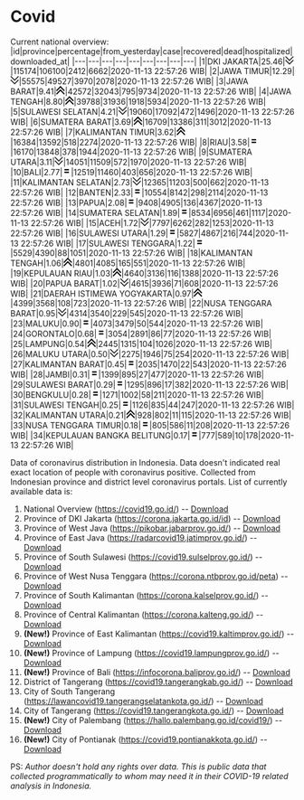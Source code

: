 # Covid
Current national overview:
|id|province|percentage|from_yesterday|case|recovered|dead|hospitalized|downloaded_at|
|---|---|---|---|---|---|---|---|---|
|1|DKI JAKARTA|25.46|![down](https://github.com/ariefrachmannn/covid/raw/master/img/rsz_down.png)|115174|106100|2412|6662|2020-11-13 22:57:26 WIB|
|2|JAWA TIMUR|12.29|![down](https://github.com/ariefrachmannn/covid/raw/master/img/rsz_down.png)|55575|49527|3970|2078|2020-11-13 22:57:26 WIB|
|3|JAWA BARAT|9.41|![up](https://github.com/ariefrachmannn/covid/raw/master/img/rsz_img_186982.png)|42572|32043|795|9734|2020-11-13 22:57:26 WIB|
|4|JAWA TENGAH|8.80|![up](https://github.com/ariefrachmannn/covid/raw/master/img/rsz_img_186982.png)|39788|31936|1918|5934|2020-11-13 22:57:26 WIB|
|5|SULAWESI SELATAN|4.21|![down](https://github.com/ariefrachmannn/covid/raw/master/img/rsz_down.png)|19060|17092|472|1496|2020-11-13 22:57:26 WIB|
|6|SUMATERA BARAT|3.69|![up](https://github.com/ariefrachmannn/covid/raw/master/img/rsz_img_186982.png)|16709|13386|311|3012|2020-11-13 22:57:26 WIB|
|7|KALIMANTAN TIMUR|3.62|![up](https://github.com/ariefrachmannn/covid/raw/master/img/rsz_img_186982.png)|16384|13592|518|2274|2020-11-13 22:57:26 WIB|
|8|RIAU|3.58|![equal](https://github.com/ariefrachmannn/covid/raw/master/img/rsz_equal.png)|16170|13848|378|1944|2020-11-13 22:57:26 WIB|
|9|SUMATERA UTARA|3.11|![down](https://github.com/ariefrachmannn/covid/raw/master/img/rsz_down.png)|14051|11509|572|1970|2020-11-13 22:57:26 WIB|
|10|BALI|2.77|![equal](https://github.com/ariefrachmannn/covid/raw/master/img/rsz_equal.png)|12519|11460|403|656|2020-11-13 22:57:26 WIB|
|11|KALIMANTAN SELATAN|2.73|![down](https://github.com/ariefrachmannn/covid/raw/master/img/rsz_down.png)|12365|11203|500|662|2020-11-13 22:57:26 WIB|
|12|BANTEN|2.33|![equal](https://github.com/ariefrachmannn/covid/raw/master/img/rsz_equal.png)|10554|8142|298|2114|2020-11-13 22:57:26 WIB|
|13|PAPUA|2.08|![equal](https://github.com/ariefrachmannn/covid/raw/master/img/rsz_equal.png)|9408|4905|136|4367|2020-11-13 22:57:26 WIB|
|14|SUMATERA SELATAN|1.89|![equal](https://github.com/ariefrachmannn/covid/raw/master/img/rsz_equal.png)|8534|6956|461|1117|2020-11-13 22:57:26 WIB|
|15|ACEH|1.72|![down](https://github.com/ariefrachmannn/covid/raw/master/img/rsz_down.png)|7797|6262|282|1253|2020-11-13 22:57:26 WIB|
|16|SULAWESI UTARA|1.29|![equal](https://github.com/ariefrachmannn/covid/raw/master/img/rsz_equal.png)|5827|4867|216|744|2020-11-13 22:57:26 WIB|
|17|SULAWESI TENGGARA|1.22|![equal](https://github.com/ariefrachmannn/covid/raw/master/img/rsz_equal.png)|5529|4390|88|1051|2020-11-13 22:57:26 WIB|
|18|KALIMANTAN TENGAH|1.06|![up](https://github.com/ariefrachmannn/covid/raw/master/img/rsz_img_186982.png)|4801|4085|165|551|2020-11-13 22:57:26 WIB|
|19|KEPULAUAN RIAU|1.03|![up](https://github.com/ariefrachmannn/covid/raw/master/img/rsz_img_186982.png)|4640|3136|116|1388|2020-11-13 22:57:26 WIB|
|20|PAPUA BARAT|1.02|![down](https://github.com/ariefrachmannn/covid/raw/master/img/rsz_down.png)|4615|3936|71|608|2020-11-13 22:57:26 WIB|
|21|DAERAH ISTIMEWA YOGYAKARTA|0.97|![up](https://github.com/ariefrachmannn/covid/raw/master/img/rsz_img_186982.png)|4399|3568|108|723|2020-11-13 22:57:26 WIB|
|22|NUSA TENGGARA BARAT|0.95|![down](https://github.com/ariefrachmannn/covid/raw/master/img/rsz_down.png)|4314|3540|229|545|2020-11-13 22:57:26 WIB|
|23|MALUKU|0.90|![equal](https://github.com/ariefrachmannn/covid/raw/master/img/rsz_equal.png)|4073|3479|50|544|2020-11-13 22:57:26 WIB|
|24|GORONTALO|0.68|![equal](https://github.com/ariefrachmannn/covid/raw/master/img/rsz_equal.png)|3054|2891|86|77|2020-11-13 22:57:26 WIB|
|25|LAMPUNG|0.54|![up](https://github.com/ariefrachmannn/covid/raw/master/img/rsz_img_186982.png)|2445|1315|104|1026|2020-11-13 22:57:26 WIB|
|26|MALUKU UTARA|0.50|![down](https://github.com/ariefrachmannn/covid/raw/master/img/rsz_down.png)|2275|1946|75|254|2020-11-13 22:57:26 WIB|
|27|KALIMANTAN BARAT|0.45|![equal](https://github.com/ariefrachmannn/covid/raw/master/img/rsz_equal.png)|2035|1470|22|543|2020-11-13 22:57:26 WIB|
|28|JAMBI|0.31|![equal](https://github.com/ariefrachmannn/covid/raw/master/img/rsz_equal.png)|1399|895|27|477|2020-11-13 22:57:26 WIB|
|29|SULAWESI BARAT|0.29|![equal](https://github.com/ariefrachmannn/covid/raw/master/img/rsz_equal.png)|1295|896|17|382|2020-11-13 22:57:26 WIB|
|30|BENGKULU|0.28|![equal](https://github.com/ariefrachmannn/covid/raw/master/img/rsz_equal.png)|1271|1002|58|211|2020-11-13 22:57:26 WIB|
|31|SULAWESI TENGAH|0.25|![equal](https://github.com/ariefrachmannn/covid/raw/master/img/rsz_equal.png)|1126|835|44|247|2020-11-13 22:57:26 WIB|
|32|KALIMANTAN UTARA|0.21|![up](https://github.com/ariefrachmannn/covid/raw/master/img/rsz_img_186982.png)|928|802|11|115|2020-11-13 22:57:26 WIB|
|33|NUSA TENGGARA TIMUR|0.18|![equal](https://github.com/ariefrachmannn/covid/raw/master/img/rsz_equal.png)|805|586|11|208|2020-11-13 22:57:26 WIB|
|34|KEPULAUAN BANGKA BELITUNG|0.17|![equal](https://github.com/ariefrachmannn/covid/raw/master/img/rsz_equal.png)|777|589|10|178|2020-11-13 22:57:26 WIB|

Data of coronavirus distribution in Indonesia. Data doesn't indicated real exact location of people with coronavirus positive. Collected from Indonesian province and district level coronavirus portals. List of currently available data is:
1. National Overview (https://covid19.go.id/) -- [Download](https://www.dropbox.com/s/66ly270fw4y76fx/covid_nasional.csv?dl=0)
2. Province of DKI Jakarta (https://corona.jakarta.go.id/id) -- [Download](https://riwayat-file-covid-19-dki-jakarta-jakartagis.hub.arcgis.com/)
3. Province of West Java (https://pikobar.jabarprov.go.id/) -- [Download](https://www.dropbox.com/s/alg0zp60fylq6cn/covid_jabar.csv?dl=0)
4. Province of East Java (https://radarcovid19.jatimprov.go.id/) -- [Download](https://www.dropbox.com/sh/e7vtgcnl4ckbvr4/AADo9UMRDZvrhHn66qTHZOvNa?dl=0)
5. Province of South Sulawesi (https://covid19.sulselprov.go.id/) -- [Download](https://www.dropbox.com/s/z5ek23lwcztj7z7/covid_sulsel.csv?dl=0)
6. Province of West Nusa Tenggara (https://corona.ntbprov.go.id/peta) -- [Download](https://www.dropbox.com/s/4p2k93n42xx0c00/covid_ntb.csv?dl=0)
7. Province of South Kalimantan (https://corona.kalselprov.go.id/) -- [Download](https://www.dropbox.com/sh/7aa2kvz8lb04pzz/AADH1Oj5oFMw2mp-D3JStPRsa?dl=0)
8. Province of Central Kalimantan (https://corona.kalteng.go.id/) -- [Download](https://www.dropbox.com/s/9q01v5r3ys2ozk4/covid_kalteng.csv?dl=0)
9. **(New!)** Province of East Kalimantan (https://covid19.kaltimprov.go.id/) -- [Download](https://www.dropbox.com/sh/qhpxj532nm80goa/AAB6ek_fp1__ieTR0TFQpfIga?dl=0)
10. **(New!)** Province of Lampung (https://covid19.lampungprov.go.id/) -- [Download](https://www.dropbox.com/s/ecuew6oa9kzwqwx/covid_lampung.csv?dl=0)
11. **(New!)** Province of Bali (https://infocorona.baliprov.go.id/) -- [Download](https://www.dropbox.com/sh/iceiwun4ufttmiu/AAC7dSRMpfTjPI1Lfzw-LeCUa?dl=0)
12. District of Tangerang (https://covid19.tangerangkab.go.id/) -- [Download](https://www.dropbox.com/sh/yxovyy6sy5bnz4p/AACZzVHinisKmz8oQWyQJ3nua?dl=0)
13. City of South Tangerang (https://lawancovid19.tangerangselatankota.go.id/) -- [Download](https://www.dropbox.com/s/zlvxo4ivswdzmle/covid_tangsel.csv?dl=0)
14. City of Tangerang (https://covid19.tangerangkota.go.id/) -- [Download](https://www.dropbox.com/s/e53224kvdrpjzy0/covid_tangkot.csv?dl=0)
15. **(New!)** City of Palembang (https://hallo.palembang.go.id/covid19/) -- [Download](https://www.dropbox.com/sh/oj17bhwhlpjht9e/AABZEG-OiaSaFvikATDx6coEa?dl=0)
16. **(New!)** City of Pontianak (https://covid19.pontianakkota.go.id/) -- [Download](https://www.dropbox.com/sh/66if3y4ly51j4sh/AADQ-zwLGa7Kz4ZzJgDw2-3na?dl=0)

PS: *Author doesn't hold any rights over data. This is public data that collected programmatically to whom may need it in their COVID-19 related analysis in Indonesia.*
